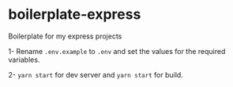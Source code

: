 # boilerplate-express
Boilerplate for my express projects


1- Rename `.env.example` to `.env` and set the values for the required variables.

2- `yarn start` for dev server and `yarn start` for build.
